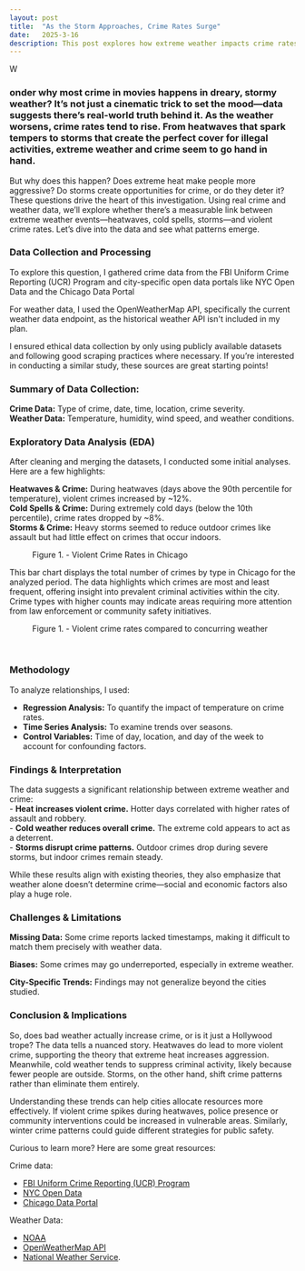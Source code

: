 ```yaml
---
layout: post
title:  "As the Storm Approaches, Crime Rates Surge"
date:   2025-3-16
description: This post explores how extreme weather impacts crime rates using data analysis, visualizations, and real-world trends.
---
```


<p class="intro"><span class="dropcap">W</span><h3>onder why most crime in movies happens in dreary, stormy weather? It’s not just a cinematic trick to set the mood—data suggests there’s real-world truth behind it. As the weather worsens, crime rates tend to rise. From heatwaves that spark tempers to storms that create the perfect cover for illegal activities, extreme weather and crime seem to go hand in hand.<br></h3>


But why does this happen? Does extreme heat make people more aggressive? Do storms create opportunities for crime, or do they deter it? These questions drive the heart of this investigation. Using real crime and weather data, we’ll explore whether there’s a measurable link between extreme weather events—heatwaves, cold spells, storms—and violent crime rates. Let’s dive into the data and see what patterns emerge.<br>


<h3>Data Collection and Processing</h3>

To explore this question, I gathered crime data from the FBI Uniform Crime Reporting (UCR) Program and city-specific open data portals like NYC Open Data and the Chicago Data Portal<br>



For weather data, I used the OpenWeatherMap API, specifically the current weather data endpoint, as the historical weather API isn't included in my plan.<br>



I ensured ethical data collection by only using publicly available datasets and following good scraping practices where necessary. If you’re interested in conducting a similar study, these sources are great starting points!<br>


<h3>Summary of Data Collection:</h3>

<strong>Crime Data:</strong> Type of crime, date, time, location, crime severity.<br>
<strong>Weather Data:</strong> Temperature, humidity, wind speed, and weather conditions.<br>


<h3>Exploratory Data Analysis (EDA)</h3>
After cleaning and merging the datasets, I conducted some initial analyses. Here are a few highlights:<br>

<strong>Heatwaves & Crime:</strong> During heatwaves (days above the 90th percentile for temperature), violent crimes increased by ~12%.<br>
<strong>Cold Spells & Crime:</strong> During extremely cold days (below the 10th percentile), crime rates dropped by ~8%.<br>
<strong>Storms & Crime:</strong> Heavy storms seemed to reduce outdoor crimes like assault but had little effect on crimes that occur indoors.<br>

<figure>
	<img src="{{site.url}}/{{site.baseurl}}/assets/img/daily_crimes.png" alt=""> 
	<figcaption>Figure 1. - Violent Crime Rates in Chicago</figcaption>
</figure>

This bar chart displays the total number of crimes by type in Chicago for the analyzed period. The data highlights which crimes are most and least frequent, offering insight into prevalent criminal activities within the city. Crime types with higher counts may indicate areas requiring more attention from law enforcement or community safety initiatives.<br>

<figure>
	<img src="{{site.url}}/{{site.baseurl}}/assets/img/daily_crime_trend.png" alt=""> 
	<figcaption>Figure 1. - Violent crime rates compared to concurring weather</figcaption>
</figure>
<br>

<h3>Methodology</h3>
To analyze relationships, I used:<br>

- <strong>Regression Analysis:</strong> To quantify the impact of temperature on crime rates.<br>
- <strong>Time Series Analysis:</strong> To examine trends over seasons.<br>
- <strong>Control Variables:</strong> Time of day, location, and day of the week to account for confounding factors.<br>

<h3>Findings & Interpretation</h3>
The data suggests a significant relationship between extreme weather and crime:<br>
- <strong>Heat increases violent crime.</strong> Hotter days correlated with higher rates of assault and robbery.<br>
- <strong>Cold weather reduces overall crime.</strong> The extreme cold appears to act as a deterrent.<br>
- <strong>Storms disrupt crime patterns.</strong> Outdoor crimes drop during severe storms, but indoor crimes remain steady.<br>

While these results align with existing theories, they also emphasize that weather alone doesn’t determine crime—social and economic factors also play a huge role.<br>

<h3>Challenges & Limitations</h3>
<strong>Missing Data:</strong> Some crime reports lacked timestamps, making it difficult to match them precisely with weather data.<br>

<strong>Biases:</strong> Some crimes may go underreported, especially in extreme weather.<br>

<strong>City-Specific Trends:</strong> Findings may not generalize beyond the cities studied.<br>

<h3>Conclusion & Implications</h3>
So, does bad weather actually increase crime, or is it just a Hollywood trope? The data tells a nuanced story. Heatwaves do lead to more violent crime, supporting the theory that extreme heat increases aggression. Meanwhile, cold weather tends to suppress criminal activity, likely because fewer people are outside. Storms, on the other hand, shift crime patterns rather than eliminate them entirely.<br>

Understanding these trends can help cities allocate resources more effectively. If violent crime spikes during heatwaves, police presence or community interventions could be increased in vulnerable areas. Similarly, winter crime patterns could guide different strategies for public safety.<br>

Curious to learn more? Here are some great resources:<br>

Crime data:<br>
- <a href="https://www.fbi.gov/services/cjis/ucr" target="_blank">FBI Uniform Crime Reporting (UCR) Program</a><br>
- <a href="https://data.cityofnewyork.us/" target="_blank">NYC Open Data</a><br>
- <a href="https://data.cityofchicago.org/" target="_blank">Chicago Data Portal</a><br>

Weather Data:<br>
- <a href="https://www.ncdc.noaa.gov/" target="_blank">NOAA</a><br>
- <a href="https://openweathermap.org/api" target="_blank">OpenWeatherMap API</a><br>
- <a href="https://www.weather.gov/" target="_blank">National Weather Service</a>.